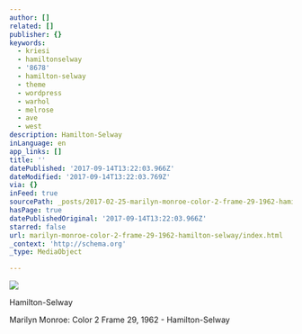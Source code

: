 ```yaml
---
author: []
related: []
publisher: {}
keywords:
  - kriesi
  - hamiltonselway
  - '8678'
  - hamilton-selway
  - theme
  - wordpress
  - warhol
  - melrose
  - ave
  - west
description: Hamilton-Selway
inLanguage: en
app_links: []
title: ''
datePublished: '2017-09-14T13:22:03.966Z'
dateModified: '2017-09-14T13:22:03.769Z'
via: {}
inFeed: true
sourcePath: _posts/2017-02-25-marilyn-monroe-color-2-frame-29-1962-hamilton-selway.md
hasPage: true
datePublishedOriginal: '2017-09-14T13:22:03.966Z'
starred: false
url: marilyn-monroe-color-2-frame-29-1962-hamilton-selway/index.html
_context: 'http://schema.org'
_type: MediaObject

---
```

![](https://the-grid-user-content.s3-us-west-2.amazonaws.com/28a3b26f-8bab-47c9-aa25-70cce049b6cf.jpg)

Hamilton-Selway

Marilyn Monroe: Color 2 Frame 29, 1962 - Hamilton-Selway